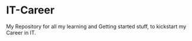 # IT-Career
My Repository for all my learning and Getting started stuff, to kickstart my Career in IT.
